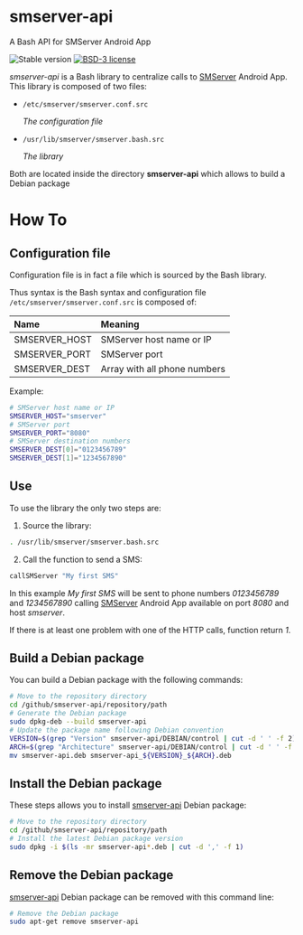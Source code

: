 # smserver-api

A Bash API for SMServer Android App

![Stable version](https://img.shields.io/badge/stable-1.0.1-blue.svg)
[![BSD-3 license](https://img.shields.io/badge/license-BSD--3--Clause-428F7E.svg)](https://tldrlegal.com/license/bsd-3-clause-license-%28revised%29)

*smserver-api* is a Bash library to centralize calls to [SMServer](http://github.com/cyosp/SMServer) Android App.
This library is composed of two files:
 * `/etc/smserver/smserver.conf.src`

	*The configuration file*

 * `/usr/lib/smserver/smserver.bash.src`

	*The library*

Both are located inside the directory **smserver-api** which allows to build a Debian package

# How To

## Configuration file

Configuration file is in fact a file which is sourced by the Bash library.

Thus syntax is the Bash syntax and configuration file `/etc/smserver/smserver.conf.src` is composed of:

| Name          | Meaning                      |
|:--------------|:-----------------------------|
| SMSERVER_HOST | SMServer host name or IP     |
| SMSERVER_PORT | SMServer port                |
| SMSERVER_DEST | Array with all phone numbers |

Example:

```bash
# SMServer host name or IP
SMSERVER_HOST="smserver"
# SMServer port
SMSERVER_PORT="8080"
# SMServer destination numbers
SMSERVER_DEST[0]="0123456789"
SMSERVER_DEST[1]="1234567890"
```

## Use

To use the library the only two steps are:

1. Source the library:
```bash
. /usr/lib/smserver/smserver.bash.src
```
2. Call the function to send a SMS:
```bash
callSMServer "My first SMS"
```

In this example *My first SMS* will be sent to phone numbers *0123456789* and *1234567890* calling [SMServer](http://github.com/cyosp/SMServer) Android App available on port *8080* and host *smserver*.

If there is at least one problem with one of the HTTP calls, function return *1*.

## Build a Debian package

You can build a Debian package with the following commands:

```bash
# Move to the repository directory
cd /github/smserver-api/repository/path
# Generate the Debian package
sudo dpkg-deb --build smserver-api
# Update the package name following Debian convention
VERSION=$(grep "Version" smserver-api/DEBIAN/control | cut -d ' ' -f 2)
ARCH=$(grep "Architecture" smserver-api/DEBIAN/control | cut -d ' ' -f 2)
mv smserver-api.deb smserver-api_${VERSION}_${ARCH}.deb
```

## Install the Debian package

These steps allows you to install [smserver-api](http://github.com/cyosp/smserver-api) Debian package:

```bash
# Move to the repository directory
cd /github/smserver-api/repository/path
# Install the latest Debian package version
sudo dpkg -i $(ls -mr smserver-api*.deb | cut -d ',' -f 1)
```

## Remove the Debian package

[smserver-api](http://github.com/cyosp/smserver-api) Debian package can be removed with this command line:

```bash
# Remove the Debian package
sudo apt-get remove smserver-api
```
